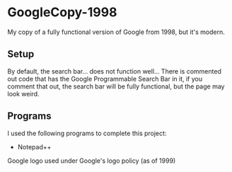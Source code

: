 # GoogleCopy-1998

My copy of a fully functional version of Google from 1998, but it's modern.  

## Setup

By default, the search bar... does not function well... There is commented out code that has the Google Programmable Search Bar in it, if you comment that out, the search bar will be fully functional, but the page may look weird.  

## Programs

I used the following programs to complete this project:

 - Notepad++

Google logo used under Google's logo policy (as of 1999)
